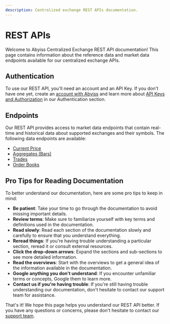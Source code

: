 ```yaml
---
description: Centralized exchange REST APIs documentation.
---
```


# REST APIs

Welcome to Abyiss Centralized Exchange REST API documentation! This page contains information about the reference data and market data endpoints available for our centralized exchange APIs.

## Authentication&#x20;

To use our REST API, you'll need an account and an API Key. If you don't have one yet, create an [account with Abyiss](https://abyiss.com/signin) and learn more about [API Keys and Authorization](../../introduction/api-architecture/api-keys-authentication.md) in our Authentication section.

## Endpoints&#x20;

Our REST API provides access to market data endpoints that contain real-time and historical data about supported exchanges and their symbols. The following data endpoints are available:

* [Current Price](./current-price.md)
* [Aggregates (Bars)](./aggregates-bars.md)
* [Trades](./last-trade.md)
* [Order Books](./order-books.md)

## Pro Tips for Reading Documentation&#x20;

To better understand our documentation, here are some pro tips to keep in mind:

* **Be patient**: Take your time to go through the documentation to avoid missing important details.
* **Review terms**: Make sure to familiarize yourself with key terms and definitions used in the documentation.
* **Read slowly**: Read each section of the documentation slowly and carefully to ensure that you understand everything.
* **Reread things**: If you're having trouble understanding a particular section, reread it or consult external resources.
* **Click the drop-down arrows**: Expand the sections and sub-sections to see more detailed information.
* **Read the overviews**: Start with the overviews to get a general idea of the information available in the documentation.
* **Google anything you don't understand**: If you encounter unfamiliar terms or concepts, Google them to learn more.
* **Contact us if you're having trouble**: If you're still having trouble understanding our documentation, don't hesitate to contact our support team for assistance.

That's it! We hope this page helps you understand our REST API better. If you have any questions or concerns, please don't hesitate to contact our [support team](https://abyiss.com/contact).
